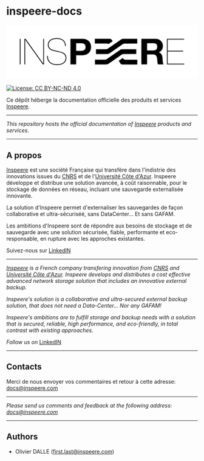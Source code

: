 # inspeere-docs

[![logo_inspeere](https://github.com/olidal/inspeere-docs/raw/main/Images/logo_inspeere.png "Logo Inspeere")](https://inspeere.com)

[![License: CC BY-NC-ND 4.0](https://licensebuttons.net/l/by-nc-nd/4.0/80x15.png)](https://creativecommons.org/licenses/by-nc-nd/4.0/) 

Ce dépôt héberge la documentation officielle des produits et services [Inspeere](https://inspeere.com).

------

<i>This repository hosts the official documentation of [Inspeere](https://inspeere.com) products and services.</i>

------

## A propos

[Inspeere](https://inspeere.com) est une société Française qui transfère dans l'indistrie des innovations issues du [CNRS](https://www.cnrs.fr) et de l'[Université Côte d'Azur](https://univ-cotedazur.fr/). Inspeere développe et distribue une solution avancée, à coût raisonnable, pour le stockage de données en réseau, incluant une sauvegarde externalisée innovante.

La solution d'Inspeere permet d'externaliser les sauvegardes de façon collaborative et ultra-sécuriséé, sans DataCenter... Et sans GAFAM. 

Les ambitions d'Inspeere sont de répondre aux besoins de stockage et de sauvegarde avec une solution sécurisée, fiable, performante et eco-responsable, en rupture avec les approches existantes. 

Suivez-nous sur [LinkedIN](https://fr.linkedin.com/company/inspeere)

------

<i>[Inspeere](https://inspeere.com) is a French company transfering innovation from [CNRS](https://www.cnrs.fr) and [Université Côte d'Azur](https://univ-cotedazur.fr/). Inspeere develops and distributes a cost effective advanced network storage solution that includes an innovative external backup.

Inspeere's solution is a collaborative and ultra-secured external backup solution, that does not need a Data-Center... Nor any GAFAM!

Inspeere's ambitions are to fulfill storage and backup needs with a solution that is secured, reliable, high performance, and eco-friendly, in total contrast with existing approaches.

Follow us on</i> [LinkedIN](https://fr.linkedin.com/company/inspeere)

------

## Contacts

Merci de nous envoyer vos commentaires et retour à cette adresse:  <docs@inspeere.com>

------

<i>Please send us comments and feedback at the following address: <docs@inspeere.com> </i>

------

## Authors

* Olivier DALLE (first.last@inspeere.com)


